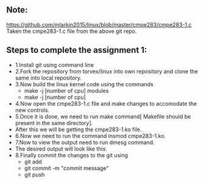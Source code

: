 ## Note:
https://github.com/mlarkin2015/linux/blob/master/cmpe283/cmpe283-1.c 
Taken the cmpe283-1.c file from the above git repo.

## Steps to complete the assignment 1:
* 1.Install git using command line
* 2.Fork the repository from torvex/linux into own repository and clone the same into local repository.
* 3.Now build the linux kernel code using the commands
   - make -j [number of cpu] modules
   - make -j [number of cpu]
* 4.Now open the cmpe283-1.c file and make changes to accomodate the new controls.
* 5.Once it is done, we need to run make command[ Makefile should be present in the same directory].
*   After this we will be getting the cmpe283-1.ko file.
* 6.Now we need to run the command insmod cmpe283-1.ko.
* 7.Now to view the output need to run dmesg command.
* The desired output will look like this.
* 8.Finally commit the changes to the git using 
   - git add <folder name>
   - git commit -m "commit message"
   - git push
  
